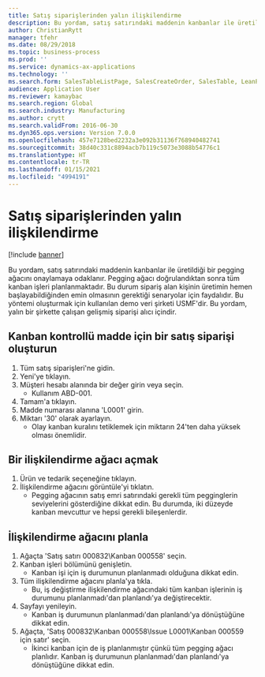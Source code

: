 ```yaml
---
title: Satış siparişlerinden yalın ilişkilendirme
description: Bu yordam, satış satırındaki maddenin kanbanlar ile üretildiği bir pegging ağacını onaylamaya odaklanır.
author: ChristianRytt
manager: tfehr
ms.date: 08/29/2018
ms.topic: business-process
ms.prod: ''
ms.service: dynamics-ax-applications
ms.technology: ''
ms.search.form: SalesTableListPage, SalesCreateOrder, SalesTable, LeanPeggingTree
audience: Application User
ms.reviewer: kamaybac
ms.search.region: Global
ms.search.industry: Manufacturing
ms.author: crytt
ms.search.validFrom: 2016-06-30
ms.dyn365.ops.version: Version 7.0.0
ms.openlocfilehash: 457e7128bed2232a3e092b31136f768940482741
ms.sourcegitcommit: 38d40c331c8894acb7b119c5073e3088b54776c1
ms.translationtype: HT
ms.contentlocale: tr-TR
ms.lasthandoff: 01/15/2021
ms.locfileid: "4994191"
---
```

# <a name="lean-pegging-from-sales-orders"></a>Satış siparişlerinden yalın ilişkilendirme

[!include [banner](../../includes/banner.md)]

Bu yordam, satış satırındaki maddenin kanbanlar ile üretildiği bir pegging ağacını onaylamaya odaklanır. Pegging ağacı doğrulandıktan sonra tüm kanban işleri planlanmaktadır. Bu durum sipariş alan kişinin üretimin hemen başlayabildiğinden emin olmasının gerektiği senaryolar için faydalıdır. Bu yöntemi oluşturmak için kullanılan demo veri şirketi USMF'dir. Bu yordam, yalın bir şirkette çalışan gelişmiş siparişi alıcı içindir.


## <a name="create-a-sales-order-for-a-kanban-controlled-item"></a>Kanban kontrollü madde için bir satış siparişi oluşturun
1. Tüm satış siparişleri'ne gidin.
2. Yeni'ye tıklayın.
3. Müşteri hesabı alanında bir değer girin veya seçin.
    * Kullanım ABD-001.  
4. Tamam'a tıklayın.
5. Madde numarası alanına 'L0001' girin.
6. Miktarı '30' olarak ayarlayın.
    * Olay kanban kuralını tetiklemek için miktarın 24'ten daha yüksek olması önemlidir.  

## <a name="open-a-pegging-tree"></a>Bir ilişkilendirme ağacı açmak 
1. Ürün ve tedarik seçeneğine tıklayın.
2. İlişkilendirme ağacını görüntüle'yi tıklatın.
    * Pegging ağacının satış emri satırındaki gerekli tüm pegginglerin seviyelerini gösterdiğine dikkat edin. Bu durumda, iki düzeyde kanban mevcuttur ve hepsi gerekli bileşenlerdir.  

## <a name="plan-the-pegging-tree"></a>İlişkilendirme ağacını planla
1. Ağaçta 'Satış satırı 000832\Kanban 000558' seçin.
2. Kanban işleri bölümünü genişletin.
    * Kanban işi için iş durumunun planlanmadı olduğuna dikkat edin.  
3. Tüm ilişkilendirme ağacını planla'ya tıkla.
    * Bu, iş değiştirme ilişkilendirme ağacındaki tüm kanban işlerinin iş durumunu planlanmadı'dan planlandı'ya değiştirecektir.  
4. Sayfayı yenileyin.
    * Kanban iş durumunun planlanmadı'dan planlandı'ya dönüştüğüne dikkat edin.  
5. Ağaçta, 'Satış 000832\Kanban 000558\Issue L0001\Kanban 000559 için satır' seçin.
    * İkinci kanban için de iş planlanmıştır çünkü tüm pegging ağacı planlıdır. Kanban iş durumunun planlanmadı'dan planlandı'ya dönüştüğüne dikkat edin.  

